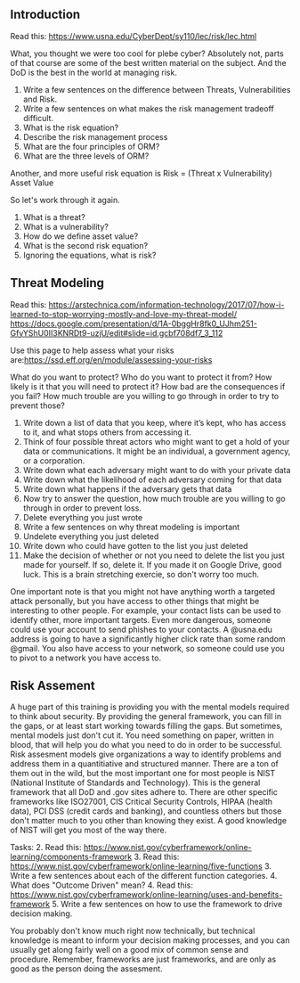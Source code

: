 ## Introduction
Read this: https://www.usna.edu/CyberDept/sy110/lec/risk/lec.html

What, you thought we were too cool for plebe cyber? Absolutely not, parts of that course are some of the best written material on the subject. And the DoD is the best in the world at managing risk.

1. Write a few sentences on the difference between Threats, Vulnerabilities and Risk.
2. Write a few sentences on what makes the risk management tradeoff difficult.
3. What is the risk equation? 
4. Describe the risk management process
5. What are the four principles of ORM?
6. What are the three levels of ORM?

Another, and more useful risk equation is Risk = (Threat x Vulnerability) Asset Value

So let's work through it again. 
1. What is a threat?
2. What is a vulnerability?
3. How do we define asset value?
4. What is the second risk equation?
5. Ignoring the equations, what is risk?


## Threat Modeling 
Read this: https://arstechnica.com/information-technology/2017/07/how-i-learned-to-stop-worrying-mostly-and-love-my-threat-model/
https://docs.google.com/presentation/d/1A-0bggHr8fk0_UJhm251-GfyYShU0II3KNRDt9-uzjU/edit#slide=id.gcbf708df7_3_112

Use this page to help assess what your risks are:https://ssd.eff.org/en/module/assessing-your-risks

What do you want to protect? Who do you want to protect it from? How likely is it that you will need to protect it? How bad are the consequences if you fail? How much trouble are you willing to go through in order to try to prevent those?

1. Write down a list of data that you keep, where it’s kept, who has access to it, and what stops others from accessing it.
2. Think of four possible threat actors who might want to get a hold of your data or communications. It might be an individual, a government agency, or a corporation.
3. Write down what each adversary might want to do with your private data
4. Write down what the likelihood of each adversary coming for that data
5. Write down what happens if the adversary gets that data
6. Now try to answer the question, how much trouble are you willing to go through in order to prevent loss.
7. Delete everything you just wrote
8. Write a few sentences on why threat modeling is important
9. Undelete everything you just deleted
10. Write down who could have gotten to the list you just deleted
11. Make the decision of whether or not you need to delete the list you just made for yourself. If so, delete it. If you made it on Google Drive, good luck. This is a brain stretching exercie, so don't worry too much. 

One important note is that you might not have anything worth a targeted attack personally, but you have access to other things that might be interesting to other people. For example, your contact lists can be used to identify other, more important targets. Even more dangerous, someone could use your account to send phishes to your contacts. A @usna.edu address is going to have a significantly higher click rate than some random @gmail. You also have access to your network, so someone could use you to pivot to a network you have access to.


## Risk Assement
A huge part of this training is providing you with the mental models required to think about security. By providing the general framework, you can fill in the gaps, or at least start working towards filling the gaps. But sometimes, mental models just don't cut it. You need something on paper, written in blood, that will help you do what you need to do in order to be successful. Risk assesment models give organizations a way to identify problems and address them in a quantitiative and structured manner. There are a ton of them out in the wild, but the most important one for most people is NIST (National Institute of Standards and Technology). This is the general framework that all DoD and .gov sites adhere to. There are other specific frameworks like ISO27001, CIS Critical Security Controls, HIPAA (health data), PCI DSS (credit cards and banking), and countless others but those don't matter much to you other than knowing they exist. A good knowledge of NIST will get you most of the way there. 

Tasks:
2. Read this: https://www.nist.gov/cyberframework/online-learning/components-framework
3. Read this: https://www.nist.gov/cyberframework/online-learning/five-functions
3. Write a few sentences about each of the different function categories. 
4. What does "Outcome Driven" mean?
4. Read this: https://www.nist.gov/cyberframework/online-learning/uses-and-benefits-framework
5. Write a few sentences on how to use the framework to drive decision making.

You probably don't know much right now technically, but technical knowledge is meant to inform your decision making processes, and you can usually get along fairly well on a good mix of common sense and procedure. Remember, frameworks are just frameworks, and are only as good as the person doing the assesment.



